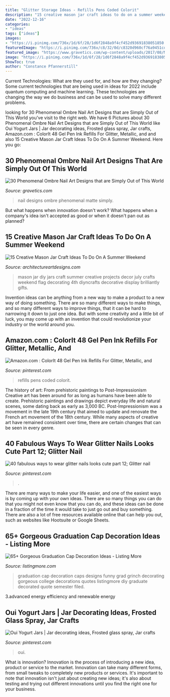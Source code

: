 ```yaml
---
title: "Glitter Storage Ideas - Refills Pens Coded Colorit"
description: "15 creative mason jar craft ideas to do on a summer weekend"
date: "2022-12-16"
categories:
- "ideas"
tags: ["ideas"]
images:
- "https://i.pinimg.com/736x/1d/6f/28/1d6f2848a9f4cf452d93691838051850.jpg"
featuredImage: "https://i.pinimg.com/736x/c8/32/0d/c8320d960cf76a9451cd5b5a4090d177.jpg"
featured_image: "https://www.gravetics.com/wp-content/uploads/2017/08/Matte-Nail-Designs.jpg"
image: "https://i.pinimg.com/736x/1d/6f/28/1d6f2848a9f4cf452d93691838051850.jpg"
ShowToc: true
author: "Constance Pfannerstill"
---
```



Current Technologies: What are they used for, and how are they changing?
Some current technologies that are being used in ideas for 2022 include quantum computing and machine learning. These technologies are changing the way we do business and can be used to solve many different problems.

	

		
looking for 30 Phenomenal Ombre Nail Art Designs that are Simply Out of This World you've visit to the right web. We have 6 Pictures about 30 Phenomenal Ombre Nail Art Designs that are Simply Out of This World like Oui Yogurt Jars | Jar decorating ideas, Frosted glass spray, Jar crafts, Amazon.com : ColorIt 48 Gel Pen Ink Refills For Glitter, Metallic, and and also 15 Creative Mason Jar Craft Ideas To Do On A Summer Weekend. Here you go:
		
    
## 30 Phenomenal Ombre Nail Art Designs That Are Simply Out Of This World

<img loading=lazy src="https://www.gravetics.com/wp-content/uploads/2017/08/Matte-Nail-Designs.jpg" onerror="this.onerror=null;this.src='https://tse2.mm.bing.net/th?id=OIP.j14cEDxXrQV7ZQwy238MZQHaJ4&amp;pid=15.1';" alt="30 Phenomenal Ombre Nail Art Designs that are Simply Out of This World">

_Source: gravetics.com_

>nail designs ombre phenomenal matte simply. 

	

But what happens when innovation doesn't work? What happens when a company's idea isn't accepted as good or when it doesn't pan out as planned?

    
## 15 Creative Mason Jar Craft Ideas To Do On A Summer Weekend

<img loading=lazy src="http://www.architectureartdesigns.com/wp-content/uploads/2019/06/15-Creative-Mason-Jar-Craft-Ideas-To-Do-On-A-Summer-Weekend-1.jpg" onerror="this.onerror=null;this.src='https://tse3.mm.bing.net/th?id=OIP.b5WVMHtlZKn2Ib4GxaQGEgHaPh&amp;pid=15.1';" alt="15 Creative Mason Jar Craft Ideas To Do On A Summer Weekend">

_Source: architectureartdesigns.com_

>mason jar diy jars craft summer creative projects decor july crafts weekend flag decorating 4th diyncrafts decorative display brilliantly gifts. 

	

Invention ideas can be anything from a new way to make a product to a new way of doing something. There are so many different ways to make things, and so many different ways to improve things, that it can be hard to narrowing it down to just one idea. But with some creativity and a little bit of luck, you may come up with an invention that could revolutionize your industry or the world around you.

    
## Amazon.com : ColorIt 48 Gel Pen Ink Refills For Glitter, Metallic, And

<img loading=lazy src="https://i.pinimg.com/736x/55/06/ab/5506ab2c9ddbf6b05a73616c47926386.jpg" onerror="this.onerror=null;this.src='https://tse4.mm.bing.net/th?id=OIP.wdA3gP5QVkZhzv3kDgmX4wHaI4&amp;pid=15.1';" alt="Amazon.com : ColorIt 48 Gel Pen Ink Refills For Glitter, Metallic, and">

_Source: pinterest.com_

>refills pens coded colorit. 

	

The history of art: From prehistoric paintings to Post-Impressionism
Creative art has been around for as long as humans have been able to create. Prehistoric paintings and drawings depict everyday life and natural scenes, some dating back as early as 3,000 BC. Post-Impressionism was a movement in the late 19th century that aimed to update and renovate the French art movement of the 18th century. While many aspects of creative art have remained consistent over time, there are certain changes that can be seen in every genre.

    
## 40 Fabulous Ways To Wear Glitter Nails Looks Cute Part 12; Glitter Nail

<img loading=lazy src="https://i.pinimg.com/736x/c8/32/0d/c8320d960cf76a9451cd5b5a4090d177.jpg" onerror="this.onerror=null;this.src='https://tse1.mm.bing.net/th?id=OIP.yPk-cE6Yk3HDa1nlx1y9sQHaOR&amp;pid=15.1';" alt="40 fabulous ways to wear glitter nails looks cute part 12; Glitter nail">

_Source: pinterest.com_

>. 

	

There are many ways to make your life easier, and one of the easiest ways is by coming up with your own ideas. There are so many things you can do that you might not even know that you can do, and these ideas can be done in a fraction of the time it would take to just go out and buy something. There are also a lot of free resources available online that can help you out, such as websites like Hootsuite or Google Sheets.

    
## 65+ Gorgeous Graduation Cap Decoration Ideas - Listing More

<img loading=lazy src="http://listingmore.com/wp-content/uploads/2016/07/graduation-cap-decoration/59-graduation-cap-decoration-ideas.jpg" onerror="this.onerror=null;this.src='https://tse1.mm.bing.net/th?id=OIP.sE74HcBem7r6Nf1g2Qh-HgHaJ4&amp;pid=15.1';" alt="65+ Gorgeous Graduation Cap Decoration Ideas - Listing More">

_Source: listingmore.com_

>graduation cap decoration caps designs funny grad grinch decorating gorgeous college decorations quotes listingmore diy graduate decorated quote semester filed. 

	

3.advanced energy efficiency and renewable energy

    
## Oui Yogurt Jars | Jar Decorating Ideas, Frosted Glass Spray, Jar Crafts

<img loading=lazy src="https://i.pinimg.com/736x/1d/6f/28/1d6f2848a9f4cf452d93691838051850.jpg" onerror="this.onerror=null;this.src='https://tse4.mm.bing.net/th?id=OIP.bf1EApQ8IznMfbjmMhObBgHaJ3&amp;pid=15.1';" alt="Oui Yogurt Jars | Jar decorating ideas, Frosted glass spray, Jar crafts">

_Source: pinterest.com_

>oui. 

	

What is innovation?
Innovation is the process of introducing a new idea, product or service to the market. Innovation can take many different forms, from small tweaks to completely new products or services. It's important to note that innovation isn't just about creating new ideas; it's also about testing and trying out different innovations until you find the right one for your business.


